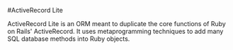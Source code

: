 #ActiveRecord Lite

ActiveRecord Lite is an ORM meant to duplicate the core functions of Ruby on Rails' ActiveRecord.  It uses metaprogramming techniques to add many SQL database methods into Ruby objects.
